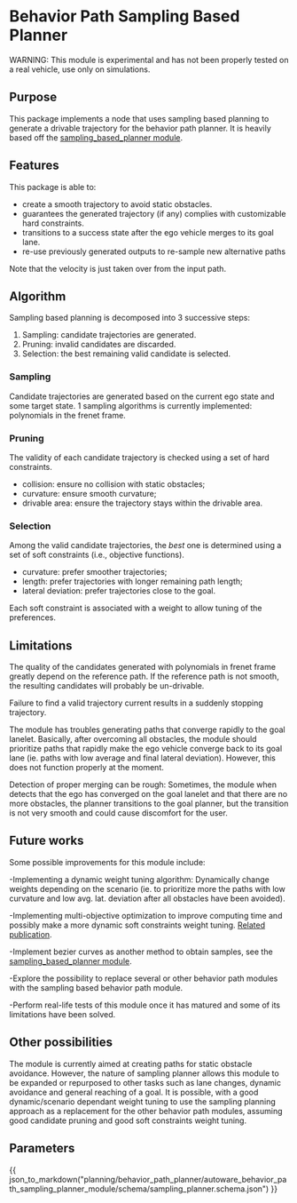 # Behavior Path Sampling Based Planner

WARNING: This module is experimental and has not been properly tested on a real vehicle, use only on simulations.

## Purpose

This package implements a node that uses sampling based planning to generate a drivable trajectory for the behavior path planner. It is heavily based off the [sampling_based_planner module](https://github.com/autowarefoundation/autoware.universe/tree/main/planning/sampling_based_planner).

## Features

This package is able to:

- create a smooth trajectory to avoid static obstacles.
- guarantees the generated trajectory (if any) complies with customizable hard constraints.
- transitions to a success state after the ego vehicle merges to its goal lane.
- re-use previously generated outputs to re-sample new alternative paths

Note that the velocity is just taken over from the input path.

## Algorithm

Sampling based planning is decomposed into 3 successive steps:

1. Sampling: candidate trajectories are generated.
2. Pruning: invalid candidates are discarded.
3. Selection: the best remaining valid candidate is selected.

### Sampling

Candidate trajectories are generated based on the current ego state and some target state.
1 sampling algorithms is currently implemented: polynomials in the frenet frame.

### Pruning

The validity of each candidate trajectory is checked using a set of hard constraints.

- collision: ensure no collision with static obstacles;
- curvature: ensure smooth curvature;
- drivable area: ensure the trajectory stays within the drivable area.

### Selection

Among the valid candidate trajectories, the _best_ one is determined using a set of soft constraints (i.e., objective functions).

- curvature: prefer smoother trajectories;
- length: prefer trajectories with longer remaining path length;
- lateral deviation: prefer trajectories close to the goal.

Each soft constraint is associated with a weight to allow tuning of the preferences.

## Limitations

The quality of the candidates generated with polynomials in frenet frame greatly depend on the reference path.
If the reference path is not smooth, the resulting candidates will probably be un-drivable.

Failure to find a valid trajectory current results in a suddenly stopping trajectory.

The module has troubles generating paths that converge rapidly to the goal lanelet. Basically, after overcoming all obstacles, the module should prioritize paths that rapidly make the ego vehicle converge back to its goal lane (ie. paths with low average and final lateral deviation). However, this does not function properly at the moment.

Detection of proper merging can be rough: Sometimes, the module when detects that the ego has converged on the goal lanelet and that there are no more obstacles, the planner transitions to the goal planner, but the transition is not very smooth and could cause discomfort for the user.

## Future works

Some possible improvements for this module include:

-Implementing a dynamic weight tuning algorithm: Dynamically change weights depending on the scenario (ie. to prioritize more the paths with low curvature and low avg. lat. deviation after all obstacles have been avoided).

-Implementing multi-objective optimization to improve computing time and possibly make a more dynamic soft constraints weight tuning. [Related publication](https://ieeexplore.ieee.org/abstract/document/10180226).

-Implement bezier curves as another method to obtain samples, see the [sampling_based_planner module](https://github.com/autowarefoundation/autoware.universe/tree/main/planning/sampling_based_planner).

-Explore the possibility to replace several or other behavior path modules with the sampling based behavior path module.

-Perform real-life tests of this module once it has matured and some of its limitations have been solved.

## Other possibilities

The module is currently aimed at creating paths for static obstacle avoidance. However, the nature of sampling planner allows this module to be expanded or repurposed to other tasks such as lane changes, dynamic avoidance and general reaching of a goal. It is possible, with a good dynamic/scenario dependant weight tuning to use the sampling planning approach as a replacement for the other behavior path modules, assuming good candidate pruning and good soft constraints weight tuning.

## Parameters

{{ json_to_markdown("planning/behavior_path_planner/autoware_behavior_path_sampling_planner_module/schema/sampling_planner.schema.json") }}